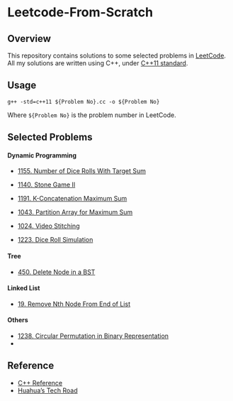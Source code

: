 # Leetcode-From-Scratch

## Overview

This repository contains solutions to some selected problems in [LeetCode](https://leetcode.com/). All my solutions are written using C++, under [C++11 standard](https://en.wikipedia.org/wiki/C++11). 

## Usage

```
g++ -std=c++11 ${Problem No}.cc -o ${Problem No}
```

Where `${Problem No}` is the problem number in LeetCode. 

## Selected Problems

#### Dynamic Programming

- [1155. Number of Dice Rolls With Target Sum](https://leetcode.com/problems/number-of-dice-rolls-with-target-sum)

- [1140. Stone Game II](https://leetcode.com/problems/stone-game-ii/)

- [1191. K-Concatenation Maximum Sum](https://leetcode.com/problems/k-concatenation-maximum-sum)

- [1043. Partition Array for Maximum Sum](https://leetcode.com/problems/partition-array-for-maximum-sum/)

- [1024. Video Stitching](https://leetcode.com/problems/video-stitching) 

- [1223. Dice Roll Simulation](https://leetcode.com/contest/weekly-contest-158/problems/dice-roll-simulation)

#### Tree
- [450. Delete Node in a BST](https://leetcode.com/problems/delete-node-in-a-bst)

#### Linked List
- [19. Remove Nth Node From End of List](https://leetcode.com/problems/remove-nth-node-from-end-of-list)

#### Others
- [1238. Circular Permutation in Binary Representation](https://leetcode.com/problems/circular-permutation-in-binary-representation)
- 
## Reference

- [C++ Reference](http://www.cplusplus.com/reference/)
- [Huahua’s Tech Road](https://zxi.mytechroad.com/blog/)

